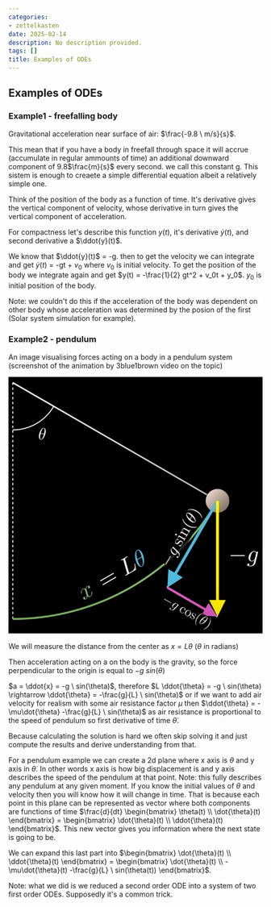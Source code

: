 ```yaml
---
categories:
- zettelkasten
date: 2025-02-14
description: No description provided.
tags: []
title: Examples of ODEs
---
```


## Examples of ODEs

### Example1 - freefalling body

Gravitational acceleration near surface of air: $\frac{-9.8 \ m/s}{s}$.

This mean that if you have a body in freefall through space it will accrue (accumulate in regular ammounts of time) an additional downward component of 9.8$\frac{m}{s}$ every second. we call this constant g. This sistem is enough to creaete a simple differential equation albeit a relatively simple one.

Think of the position of the body as a function of time. It's derivative gives the vertical component of velocity, whose derivative in turn gives the vertical component of acceleration.

For compactness let's describe this function $y(t)$, it's derivative $\dot{y}(t)$, and second derivative a $\ddot{y}(t)$.

We know that $\ddot{y}(t)$ = -g. then to get the velocity we can integrate and get $\dot{y}(t)$ = -gt + $v_0$ where $v_0$ is initial velocity. To get the position of the body we integrate again and get $y(t) = -\frac{1}{2} gt^2 + v_0t + y_0$. $y_0$ is initial position of the body.

Note: we couldn't do this if the acceleration of the body was dependent on other body whose acceleration was determined by the posion of the first (Solar system simulation for example). 

### Example2 - pendulum

An image visualising forces acting on a body in a pendulum system (screenshot of the animation by 3blue1brown video on the topic)

![300x300](attachments/pendulum%20forces%20visualised.png) 

We will measure the distance from the center as $x=L \theta$ ($\theta$ in radians) 

Then acceleration acting on a on the body is the gravity, so the force perpendicular to the origin is equal to $-g \ sin(\theta)$ 

$a = \ddot{x} = -g \ sin(\theta)$, therefore $L \ddot{\theta} = -g \ sin(\theta) \rightarrow \ddot{\theta} = -\frac{g}{L} \ sin(\theta)$ or if we want to add air velocity for realism with some air resistance factor $\mu$ then $\ddot{\theta} = -\mu\dot{\theta} -\frac{g}{L} \ sin(\theta)$ as air resistance is proportional to the speed of pendulum so first derivative of time $\dot{\theta}$.

Because calculating the solution is hard we often skip solving it and just compute the results and derive understanding from that. 

For a pendulum example we can create a 2d plane where x axis is $\theta$ and y axis in $\dot{\theta}$. In other words x axis is how big displacement is and y axis describes the speed of the pendulum at that point. Note: this fully describes any pendulum at any given moment. If you know the initial values of $\theta$ and velocity then you will know how it will change in time. That is because each point in this plane can be represented as vector where both components are functions of time $\frac{d}{dt} \begin{bmatrix} \theta(t) \\ \dot{\theta}(t) \end{bmatrix} = \begin{bmatrix} \dot{\theta}(t) \\ \ddot{\theta}(t) \end{bmatrix}$. This new vector gives you information where the next state is going to be.

We can expand this last part into $\begin{bmatrix} \dot{\theta}(t) \\ \ddot{\theta}(t) \end{bmatrix} = \begin{bmatrix} \dot{\theta}(t) \\ -\mu\dot{\theta}(t) -\frac{g}{L} \ sin(\theta(t)) \end{bmatrix}$.

Note: what we did is we reduced a second order ODE into a system of two first order ODEs. Supposedly it's a common trick.
